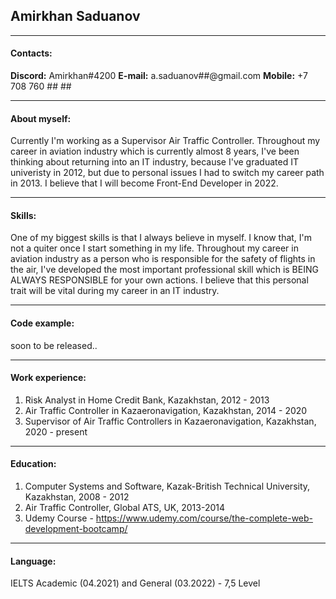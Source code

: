 ## Amirkhan Saduanov
___

#### Contacts:
**Discord:** Amirkhan#4200
**E-mail:** a.saduanov##@gmail.com
**Mobile:** +7 708 760 ## ##

___

#### About myself:
Currently I'm working as a Supervisor Air Traffic Controller. Throughout my career in aviation industry which is currently almost 8 years, I've been thinking about returning into an IT industry, because I've graduated IT univeristy in 2012, but due to personal issues I had to switch my career path in 2013. I believe that I will become Front-End Developer in 2022.
___

#### Skills:
One of my biggest skills is that I always believe in myself. I know that, I'm not a quiter once I start something in my life. Throughout my career in aviation industry as a person who is responsible for the safety of flights in the air, I've developed the most important professional skill which is BEING ALWAYS RESPONSIBLE for your own actions. I believe that this personal trait will be vital during my career in an IT industry.

___
#### Code example:

soon to be released..
___
#### Work experience:
1. Risk Analyst in Home Credit Bank, Kazakhstan, 2012 - 2013
2. Air Traffic Controller in Kazaeronavigation, Kazakhstan, 2014 - 2020
3. Supervisor of Air Traffic Controllers in Kazaeronavigation, Kazakhstan, 2020 - present
____
#### Education:
1. Computer Systems and Software, Kazak-British Technical University, Kazakhstan, 2008 - 2012
2. Air Traffic Controller, Global ATS, UK, 2013-2014
3. Udemy Course - https://www.udemy.com/course/the-complete-web-development-bootcamp/
___
#### Language:
IELTS Academic (04.2021) and General (03.2022) - 7,5 Level
